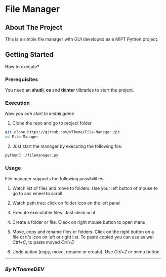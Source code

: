 # **File Manager**

## About The Project

This is a simple file manager with GUI developed as a MIPT Python project.

## Getting Started
How to execute?

### Prerequisites
You need an **shutil**, **os** and **tkinter** tlibraries to start the project.

### Execution
_Now you can start to install game_

1. Clone the repo and go to project folder
  ```sh
  git clone https://github.com/NTheme/File-Manager.git
  cd File-Manager
  ```

2. Just start the manager by executing the following file:
  ```sh
  python3 ./filemanager.py
  ```
### Usage
File manager supports the following possibilities:

1. Watch list of files and move to folders. Use your left button of mouse to go to ans wheel to scroll

2. Watch path tree: click on folder icon on the left panel

3. Execute executable files. Just cleck on it

4. Create a folder or file. Cleck on right mouse button to open menu

5. Move, copy and rename files or folders. Click on the right button on a file ot it's icon on left or right list. To paste copied you can use as well _Ctrl+C_, to paste moved _Ctrl+D_

6. Undo action (copy, move, rename or create). Use _Ctrl+Z_ or menu button

----------------------------

### ***By NThemeDEV***

